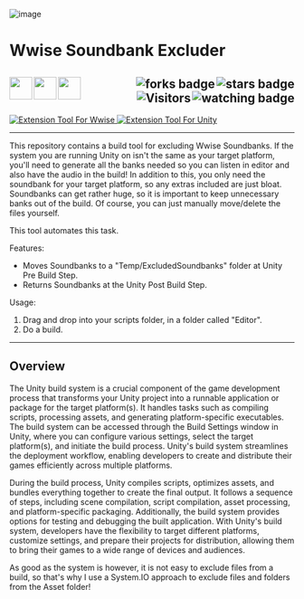 ![image](https://github.com/JDSherbert/Wwise-Soundbank-Excluder/assets/43964243/032e759e-e554-423b-b644-f35935790958)


# Wwise Soundbank Excluder

<!-- Header Start -->
  <a href = "https://www.audiokinetic.com/en/"><img align="left" height="40" img width="40" src="https://simpleicons.org/wwise/white"> </a>
  <a href = "https://docs.unity.com/"> <img align="left" img height="40" img width="40" src="https://cdn.simpleicons.org/unity/white"> </a> 
  <a href = "https://learn.microsoft.com/en-us/dotnet/csharp"> <img align="left" img height="40" img width="40" src="https://cdn.simpleicons.org/csharp"> </a>
  <img align="right" alt="stars badge" src="https://img.shields.io/github/stars/jdsherbert/Wwise-Soundbank-Excluder"/>
  <img align="right" alt="forks badge" src="https://img.shields.io/github/forks/jdsherbert/Wwise-Soundbank-Excluder=Fork"/>
  <img align="right" alt="watching badge" src="https://img.shields.io/github/watchers/jdsherbert/Wwise-Soundbank-Excluder"/>
  <img align="right" alt="Visitors" src="https://visitor-badge.glitch.me/badge?page_id=github.com/jdsherbert/Wwise-Soundbank-Excluder"/>
  <br></br>
  -----------------------------------------------------------------------
  
  <a href="https://www.audiokinetic.com/en/"> 
  <img align="top" alt="Extension Tool For Wwise" src="https://img.shields.io/badge/Extension%20Tool%20For%20Wwise-00549F?style=for-the-badge&logo=wwise&logoColor=white&color=black&labelColor=00549F"> </a>
    <a href="https://unity.com/"> 
  <img align="top" alt="Extension Tool For Unity" src="https://img.shields.io/badge/Extension%20Tool%20For%20Unity-FFFFFF?style=for-the-badge&logo=unity&logoColor=black&color=black&labelColor=FFFFFF"> </a>
  
  -----------------------------------------------------------------------
This repository contains a build tool for excluding Wwise Soundbanks. If the system you are running Unity on isn't the same as your target platform, you'll need to generate all the banks needed so you can listen in editor and also have the audio in the build! In addition to this, you only need the soundbank for your target platform, so any extras included are just bloat. Soundbanks can get rather huge, so it is important to keep unnecessary banks out of the build. Of course, you can just manually move/delete the files yourself.

This tool automates this task.

Features:
- Moves Soundbanks to a "Temp/ExcludedSoundbanks" folder at Unity Pre Build Step.
- Returns Soundbanks at the Unity Post Build Step.

Usage:
1. Drag and drop into your scripts folder, in a folder called "Editor".
2. Do a build.

 -----------------------------------------------------------------------
## Overview

The Unity build system is a crucial component of the game development process that transforms your Unity project into a runnable application or package for the target platform(s). It handles tasks such as compiling scripts, processing assets, and generating platform-specific executables. The build system can be accessed through the Build Settings window in Unity, where you can configure various settings, select the target platform(s), and initiate the build process. Unity's build system streamlines the deployment workflow, enabling developers to create and distribute their games efficiently across multiple platforms.

During the build process, Unity compiles scripts, optimizes assets, and bundles everything together to create the final output. It follows a sequence of steps, including scene compilation, script compilation, asset processing, and platform-specific packaging. Additionally, the build system provides options for testing and debugging the built application. With Unity's build system, developers have the flexibility to target different platforms, customize settings, and prepare their projects for distribution, allowing them to bring their games to a wide range of devices and audiences.

As good as the system is however, it is not easy to exclude files from a build, so that's why I use a System.IO approach to exclude files and folders from the Asset folder!

